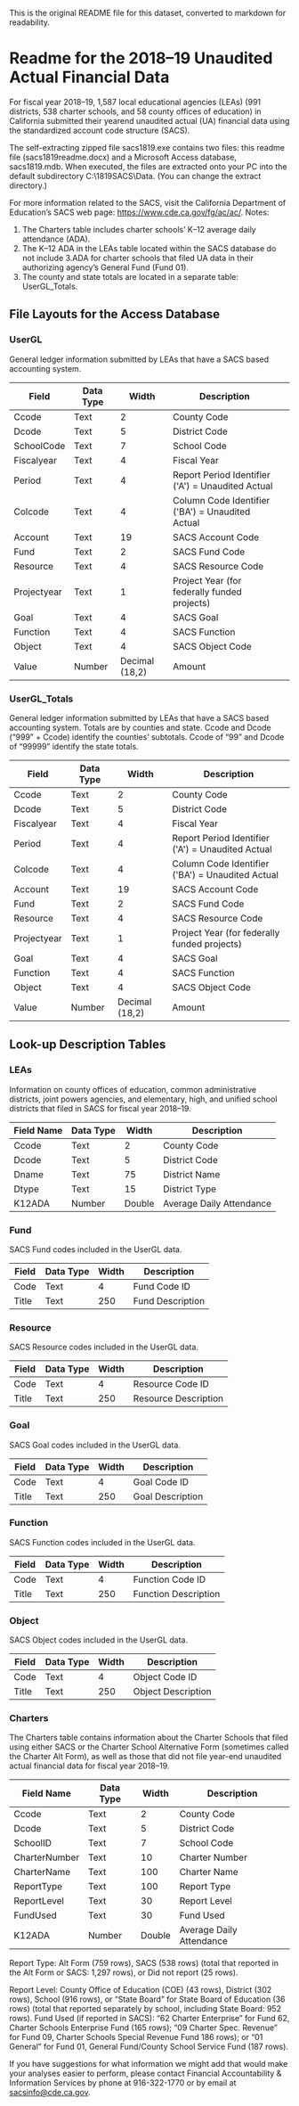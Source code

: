 This is the original README file for this dataset, converted to markdown for readability.

# Readme for the 2018–19 Unaudited Actual Financial Data

For fiscal year 2018–19, 1,587 local educational agencies (LEAs) (991 districts, 538 charter schools, and 58 county offices of education) in California submitted their yearend unaudited actual (UA) financial data using the standardized account code structure (SACS).

The self-extracting zipped file sacs1819.exe contains two files: this readme file (sacs1819readme.docx) and a Microsoft Access database, sacs1819.mdb. When executed, the files are extracted onto your PC into the default subdirectory C:\1819SACS\Data. (You can change the extract directory.)

For more information related to the SACS, visit the California Department of Education’s SACS web page: https://www.cde.ca.gov/fg/ac/ac/.
Notes:
1. The Charters table includes charter schools’ K–12 average daily attendance (ADA).
2. The K–12 ADA in the LEAs table located within the SACS database do not include 3.ADA for charter schools that filed UA data in their authorizing agency’s General Fund (Fund 01).
3. The county and state totals are located in a separate table: UserGL_Totals.

## File Layouts for the Access Database
### UserGL
General ledger information submitted by LEAs that have a SACS based accounting system.

| Field          |   Data Type  |   Width           |   Description                                        |   |
|----------------|--------------|-------------------|------------------------------------------------------|---|
|   Ccode        |   Text       |   2               |   County Code                                        |   |
|   Dcode        |   Text       |   5               |   District Code                                      |   |
|   SchoolCode   |   Text       |   7               |   School Code                                        |   |
|   Fiscalyear   |   Text       |   4               |   Fiscal Year                                        |   |
|   Period       |   Text       |   4               |   Report Period Identifier ('A') = Unaudited Actual  |   |
|   Colcode      |   Text       |   4               |   Column Code Identifier ('BA') = Unaudited Actual   |   |
|   Account      |   Text       |   19              |   SACS Account Code                                  |   |
|   Fund         |   Text       |   2               |   SACS Fund Code                                     |   |
|   Resource     |   Text       |   4               |   SACS Resource Code                                 |   |
|   Projectyear  |   Text       |   1               |   Project Year (for federally funded projects)       |   |
|   Goal         |   Text       |   4               |   SACS Goal                                          |   |
|   Function     |   Text       |   4               |   SACS Function                                      |   |
|   Object       |   Text       |   4               |   SACS Object Code                                   |   |
|   Value        |   Number     |   Decimal (18,2)  |   Amount                                             |   |


### UserGL_Totals

General ledger information submitted by LEAs that have a SACS based accounting system. Totals are by counties and state. Ccode and Dcode (“999” + Ccode) identify the counties’ subtotals. Ccode of “99” and Dcode of “99999” identify the state totals.

|   Field        |   Data Type  |   Width           |   Description                                        |
|----------------|--------------|-------------------|------------------------------------------------------|
|   Ccode        |   Text       |   2               |   County Code                                        |
|   Dcode        |   Text       |   5               |   District Code                                      |
|   Fiscalyear   |   Text       |   4               |   Fiscal Year                                        |
|   Period       |   Text       |   4               |   Report Period Identifier ('A') = Unaudited Actual  |
|   Colcode      |   Text       |   4               |   Column Code Identifier ('BA') = Unaudited Actual   |
|   Account      |   Text       |   19              |   SACS Account Code                                  |
|   Fund         |   Text       |   2               |   SACS Fund Code                                     |
|   Resource     |   Text       |   4               |   SACS Resource Code                                 |
|   Projectyear  |   Text       |   1               |   Project Year (for federally funded projects)       |
|   Goal         |   Text       |   4               |   SACS Goal                                          |
|   Function     |   Text       |   4               |   SACS Function                                      |
|   Object       |   Text       |   4               |   SACS Object Code                                   |
|   Value        |   Number     |   Decimal (18,2)  |   Amount                                             |


## Look-up Description Tables
### LEAs

Information on county offices of education, common administrative districts, joint powers agencies, and elementary, high, and unified school districts that filed in SACS for fiscal year 2018–19.

|   Field Name  |   Data Type  |   Width   |   Description               |
|---------------|--------------|-----------|-----------------------------|
|   Ccode       |   Text       |   2       |   County Code               |
|   Dcode       |   Text       |   5       |   District Code             |
|   Dname       |   Text       |   75      |   District Name             |
|   Dtype       |   Text       |   15      |   District Type             |
|   K12ADA      |   Number     |   Double  |   Average Daily Attendance  |

### Fund
SACS Fund codes included in the UserGL data.

|   Field  |   Data Type  |   Width  |   Description       |
|----------|--------------|----------|---------------------|
|   Code   |   Text       |   4      |   Fund Code ID      |
|   Title  |   Text       |   250    |   Fund Description  |


### Resource
SACS Resource codes included in the UserGL data.

|   Field  |   Data Type  |   Width  |   Description           |
|----------|--------------|----------|-------------------------|
|   Code   |   Text       |   4      |   Resource Code ID      |
|   Title  |   Text       |   250    |   Resource Description  |


### Goal
SACS Goal codes included in the UserGL data.

|   Field  |   Data Type  |   Width  |   Description       |
|----------|--------------|----------|---------------------|
|   Code   |   Text       |   4      |   Goal Code ID      |
|   Title  |   Text       |   250    |   Goal Description  |

### Function
SACS Function codes included in the UserGL data.

|   Field  |   Data Type  |   Width  |   Description           |
|----------|--------------|----------|-------------------------|
|   Code   |   Text       |   4      |   Function Code ID      |
|   Title  |   Text       |   250    |   Function Description  |

### Object
SACS Object codes included in the UserGL data.

|   Field  |   Data Type  |   Width  |   Description         |
|----------|--------------|----------|-----------------------|
|   Code   |   Text       |   4      |   Object Code ID      |
|   Title  |   Text       |   250    |   Object Description  |

### Charters
The Charters table contains information about the Charter Schools that filed using either SACS or the Charter School Alternative Form (sometimes called the Charter Alt Form), as well as those that did not file year-end unaudited actual financial data for fiscal year 2018–19.

|   Field Name     |   Data Type  |   Width   |   Description               |
|------------------|--------------|-----------|-----------------------------|
|   Ccode          |   Text       |   2       |   County Code               |
|   Dcode          |   Text       |   5       |   District Code             |
|   SchoolID       |   Text       |   7       |   School Code               |
|   CharterNumber  |   Text       |   10      |   Charter Number            |
|   CharterName    |   Text       |   100     |   Charter Name              |
|   ReportType     |   Text       |   100     |   Report Type               |
|   ReportLevel    |   Text       |   30      |   Report Level              |
|   FundUsed       |   Text       |   30      |   Fund Used                 |
|   K12ADA         |   Number     |   Double  |   Average Daily Attendance  |

Report Type: Alt Form (759 rows), SACS (538 rows) (total that reported in the Alt Form or SACS: 1,297 rows), or Did not report (25 rows).

Report Level: County Office of Education (COE) (43 rows), District (302 rows), School (916 rows), or “State Board” for State Board of Education (36 rows) (total that reported separately by school, including State Board: 952 rows).
Fund Used (if reported in SACS): “62 Charter Enterprise” for Fund 62, Charter Schools Enterprise Fund (165 rows); “09 Charter Spec. Revenue” for Fund 09, Charter Schools Special Revenue Fund 186 rows); or “01 General” for Fund 01, General Fund/County School Service Fund (187 rows).

If you have suggestions for what information we might add that would make your analyses easier to perform, please contact Financial Accountability & Information Services by phone at 916-322-1770 or by email at sacsinfo@cde.ca.gov.

